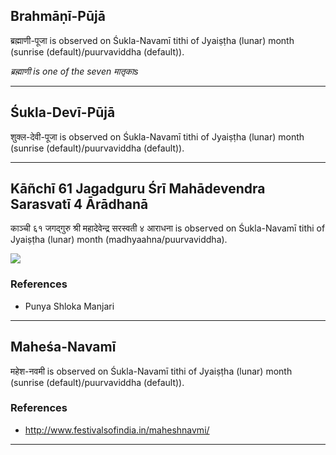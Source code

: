 ## Brahmāṇī-Pūjā
ब्रह्माणी-पूजा is observed on Śukla-Navamī tithi of Jyaiṣṭha (lunar) month (sunrise (default)/puurvaviddha (default)).

_ब्रह्माणी is one of the seven मातृकाs_

---
## Śukla-Devī-Pūjā
शुक्ल-देवी-पूजा is observed on Śukla-Navamī tithi of Jyaiṣṭha (lunar) month (sunrise (default)/puurvaviddha (default)).



---
## Kāñchī 61 Jagadguru Śrī Mahādevendra Sarasvatī 4 Ārādhanā
काञ्ची ६१ जगद्गुरु श्री महादेवेन्द्र सरस्वती ४ आराधना is observed on Śukla-Navamī tithi of Jyaiṣṭha (lunar) month (madhyaahna/puurvaviddha).

_![](https://github.com/sanskrit-coders/jyotisha/blob/master/jyotisha/panchangam/temporal/festival/images/kanchi-jagadgurus/jagadguru-61.jpg)_
### References
* Punya Shloka Manjari


---
## Maheśa-Navamī
महेश-नवमी is observed on Śukla-Navamī tithi of Jyaiṣṭha (lunar) month (sunrise (default)/puurvaviddha (default)).


### References
* http://www.festivalsofindia.in/maheshnavmi/


---
